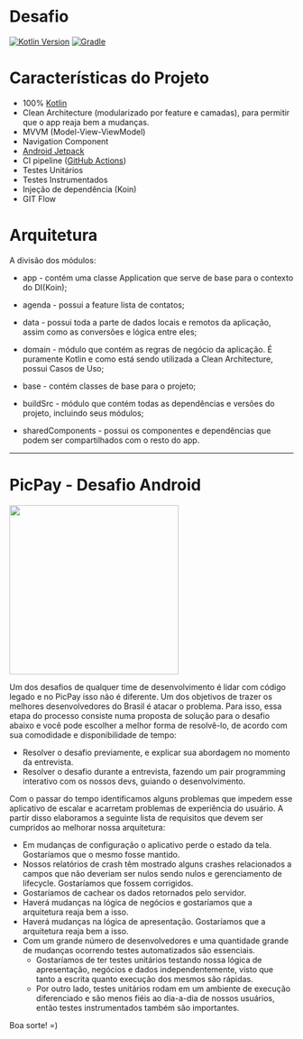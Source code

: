 # Desafio
[![Kotlin Version](https://img.shields.io/badge/Kotlin-1.4.31-blue.svg)](https://kotlinlang.org)
[![Gradle](https://img.shields.io/badge/Gradle-6.5-blue?style=flat)](https://gradle.org)

# Características do Projeto
* 100% [Kotlin](https://kotlinlang.org/)
* Clean Architecture (modularizado por feature e camadas), para permitir que o app reaja bem a mudanças.
* MVVM (Model-View-ViewModel)
* Navigation Component
* [Android Jetpack](https://developer.android.com/jetpack)
* CI pipeline ([GitHub Actions](https://github.com/features/actions))
* Testes Unitários
* Testes Instrumentados
* Injeção de dependência (Koin)
* GIT Flow

# Arquitetura

A divisão dos módulos:
* app - contém uma classe Application que serve de base para o contexto do DI(Koin);

* agenda - possui a feature lista de contatos;

* data - possui toda a parte de dados locais e remotos da aplicação, assim como as conversões e lógica entre eles;

* domain - módulo que contém as regras de negócio da aplicação. É puramente Kotlin e como está sendo utilizada a Clean Architecture, possui Casos de Uso;

* base - contém classes de base para o projeto;

* buildSrc - módulo que contém todas as dependências e versões do projeto, incluindo seus módulos;

* sharedComponents - possui os componentes e dependências que podem ser compartilhados com o resto do app.

---------------------
# PicPay - Desafio Android

<img src="https://github.com/mobilepicpay/desafio-android/blob/master/desafio-picpay.gif" width="300"/>

Um dos desafios de qualquer time de desenvolvimento é lidar com código legado e no PicPay isso não é diferente. Um dos objetivos de trazer os melhores desenvolvedores do Brasil é atacar o problema. Para isso, essa etapa do processo consiste numa proposta de solução para o desafio abaixo e você pode escolher a melhor forma de resolvê-lo, de acordo com sua comodidade e disponibilidade de tempo:
- Resolver o desafio previamente, e explicar sua abordagem no momento da entrevista.
- Resolver o desafio durante a entrevista, fazendo um pair programming interativo com os nossos devs, guiando o desenvolvimento.

Com o passar do tempo identificamos alguns problemas que impedem esse aplicativo de escalar e acarretam problemas de experiência do usuário. A partir disso elaboramos a seguinte lista de requisitos que devem ser cumpridos ao melhorar nossa arquitetura:

- Em mudanças de configuração o aplicativo perde o estado da tela. Gostaríamos que o mesmo fosse mantido.
- Nossos relatórios de crash têm mostrado alguns crashes relacionados a campos que não deveriam ser nulos sendo nulos e gerenciamento de lifecycle. Gostaríamos que fossem corrigidos.
- Gostaríamos de cachear os dados retornados pelo servidor.
- Haverá mudanças na lógica de negócios e gostaríamos que a arquitetura reaja bem a isso.
- Haverá mudanças na lógica de apresentação. Gostaríamos que a arquitetura reaja bem a isso.
- Com um grande número de desenvolvedores e uma quantidade grande de mudanças ocorrendo testes automatizados são essenciais.
  - Gostaríamos de ter testes unitários testando nossa lógica de apresentação, negócios e dados independentemente, visto que tanto a escrita quanto execução dos mesmos são rápidas.
  - Por outro lado, testes unitários rodam em um ambiente de execução diferenciado e são menos fiéis ao dia-a-dia de nossos usuários, então testes instrumentados também são importantes.

Boa sorte! =)

